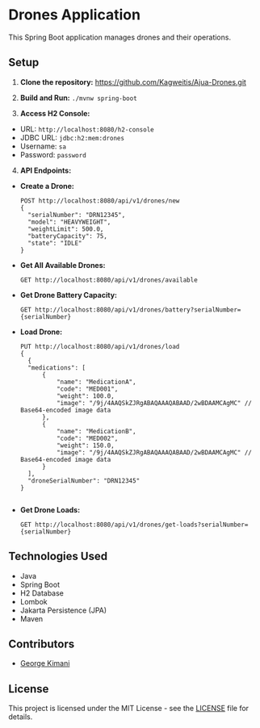 # Drones Application

This Spring Boot application manages drones and their operations.

## Setup

1. **Clone the repository:** https://github.com/Kagweitis/Ajua-Drones.git

2. **Build and Run:**
   `./mvnw spring-boot`

3. **Access H2 Console:**
- URL: `http://localhost:8080/h2-console`
- JDBC URL: `jdbc:h2:mem:drones`
- Username: `sa`
- Password: `password`

4. **API Endpoints:**

- **Create a Drone:**
  ```
  POST http://localhost:8080/api/v1/drones/new
  {
    "serialNumber": "DRN12345",
    "model": "HEAVYWEIGHT",
    "weightLimit": 500.0,
    "batteryCapacity": 75,
    "state": "IDLE"
  }
  ```

- **Get All Available Drones:**
  ```
  GET http://localhost:8080/api/v1/drones/available
  ```

- **Get Drone Battery Capacity:**
  ```
  GET http://localhost:8080/api/v1/drones/battery?serialNumber={serialNumber}
  ```

- **Load Drone:**
  ```
  PUT http://localhost:8080/api/v1/drones/load
  {
    {
    "medications": [
        {
            "name": "MedicationA",
            "code": "MED001",
            "weight": 100.0,
            "image": "/9j/4AAQSkZJRgABAQAAAQABAAD/2wBDAAMCAgMC" // Base64-encoded image data
        },
        {
            "name": "MedicationB",
            "code": "MED002",
            "weight": 150.0,
            "image": "/9j/4AAQSkZJRgABAQAAAQABAAD/2wBDAAMCAgMC" // Base64-encoded image data
        }
    ],
    "droneSerialNumber": "DRN12345"
  }


- **Get Drone Loads:**
  ```
  GET http://localhost:8080/api/v1/drones/get-loads?serialNumber={serialNumber}
  ```
  



## Technologies Used

- Java
- Spring Boot
- H2 Database
- Lombok
- Jakarta Persistence (JPA)
- Maven

## Contributors

- [George Kimani](https://github.com/Kagweitis)

## License

This project is licensed under the MIT License - see the [LICENSE](LICENSE) file for details.
